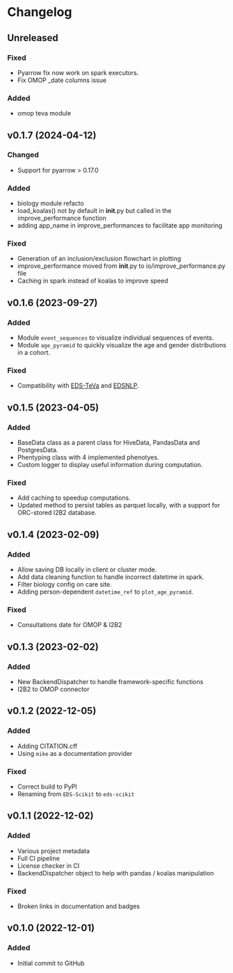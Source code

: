 # Changelog

## Unreleased

### Fixed
- Pyarrow fix now work on spark executors.
- Fix OMOP _date columns issue

### Added
- omop teva module

## v0.1.7 (2024-04-12)
### Changed
- Support for pyarrow > 0.17.0

### Added
- biology module refacto
- load_koalas() not by default in __init__.py but called in the improve_performance function
- adding app_name in improve_performances to facilitate app monitoring

### Fixed
- Generation of an inclusion/exclusion flowchart in plotting
- improve_performance moved from __init__.py to io/improve_performance.py file
- Caching in spark instead of koalas to improve speed

## v0.1.6 (2023-09-27)

### Added
- Module ``event_sequences`` to visualize individual sequences of events.
- Module ``age_pyramid`` to quickly visualize the age and gender distributions in a cohort.
### Fixed
- Compatibility with [EDS-TeVa](https://github.com/aphp/edsteva) and [EDSNLP](https://github.com/aphp/edsnlp).

## v0.1.5 (2023-04-05)

### Added

- BaseData class as a parent class for HiveData, PandasData and PostgresData.
- Phentyping class with 4 implemented phenotyes.
- Custom logger to display useful information during computation.

### Fixed

- Add caching to speedup computations.
- Updated method to persist tables as parquet locally, with a support for ORC-stored I2B2 database.


## v0.1.4 (2023-02-09)

### Added

- Allow saving DB locally in client or cluster mode.
- Add data cleaning function to handle incorrect datetime in spark.
- Filter biology config on care site.
- Adding person-dependent `datetime_ref` to `plot_age_pyramid`.

### Fixed

- Consultations date for OMOP & I2B2


## v0.1.3 (2023-02-02)

### Added

- New BackendDispatcher to handle framework-specific functions
- I2B2 to OMOP connector

## v0.1.2 (2022-12-05)

### Added

- Adding CITATION.cff
- Using `mike` as a documentation provider

### Fixed

- Correct build to PyPI
- Renaming from `EDS-Scikit` to `eds-scikit`

## v0.1.1 (2022-12-02)

### Added
- Various project metadata
- Full CI pipeline
- License checker in CI
- BackendDispatcher object to help with pandas / koalas manipulation

### Fixed

- Broken links in documentation and badges

## v0.1.0 (2022-12-01)

### Added

- Initial commit to GitHub
